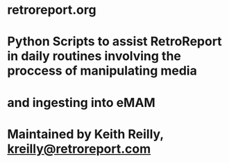 # retroreport.org
# Python Scripts to assist RetroReport in daily routines involving the proccess of manipulating media
# and ingesting into eMAM
# Maintained by Keith Reilly, kreilly@retroreport.com
